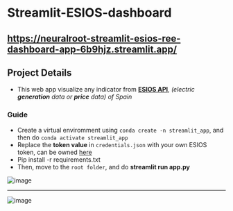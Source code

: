 # Streamlit-ESIOS-dashboard 
https://neuralroot-streamlit-esios-ree-dashboard-app-6b9hjz.streamlit.app/
-------------------------------------------------------------------------
## **Project Details**

- This web app visualize any indicator from **[ESIOS API](https://www.esios.ree.es/es)**, *(electric **generation** data or **price** data) of Spain*

### **Guide**
- Create a virtual enviromment using `conda create -n streamlit_app`, and then do `conda activate streamlit_app`
- Replace the **token value** in `credentials.json` with your own ESIOS token, can be owned [here](consultasios@ree.es)
- Pip install -r requirements.txt
- Then, move to the `root folder`, and do **streamlit run app.py**


![image](https://user-images.githubusercontent.com/108333916/230737424-05d5e946-3575-46c7-998f-d89abc5cabe0.png)
______
![image](https://user-images.githubusercontent.com/108333916/230739183-69d93ea8-a99f-4286-82e8-a353771f5559.png)
